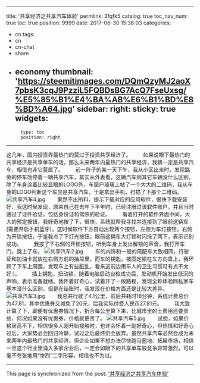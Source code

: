 
---
title: '共享经济之共享汽车体验'
permlink: 3fqfk5
catalog: true
toc_nav_num: true
toc: true
position: 9999
date: 2017-06-30 15:38:03
categories:
- cn
tags:
- cn
- cn-chat
- share
- economy
thumbnail: 'https://steemitimages.com/DQmQzyMJ2aoX7pbsK3cqJ9PzziL5FQBDsBG7AcQ7FseUxsg/%E5%85%B1%E4%BA%AB%E6%B1%BD%E8%BD%A64.jpg'
sidebar:
    right:
        sticky: true
widgets:
    -
        type: toc
        position: right
---


这几年，国内投资界最热门的莫过于投资共享经济了。
　　如果说眼下最热门的共享经济是共享单车的话，那么未来两年内最热门的共享经济，我猜一定是共享汽车，相信也非它莫属了。
　　前一阵子的某一天下午，我从小区出来时，发现路旁的停车场停着一辆共享汽车，其实从外表看，这辆汽车同其它车辆没什么区别，除了车身涂着比较显眼的LOGO外，车窗户玻璃上帖了一个大大的二维码，我从车身的LOGO判断这个车应是共享汽车，于是拿出手机，扫描了下那个二维码。
![共享汽车4.jpg](https://steemitimages.com/DQmQzyMJ2aoX7pbsK3cqJ9PzziL5FQBDsBG7AcQ7FseUxsg/%E5%85%B1%E4%BA%AB%E6%B1%BD%E8%BD%A64.jpg)
　　果然不出所料，提示下载对应的应用软件，很快下载安装好，我这时候发现，原来自己在去年下半年时，已经注册过该软件账户，并且当时通过了证件验证，包括身份证和驾照的验证。
　　看着打开的软件界面中间，大大的预定按钮，我好奇地按了下，很快，系统就帮我寻找并连接到了眼前这辆车(需要开启手机蓝牙)，这时候软件下方自动出现两个按钮，左侧为车灯按钮，右侧为开锁按钮，于是我点了下灯光按钮，眼前这辆车大灯顿时闪烁了两下，表示识别成功。
　　我按了下右侧的开锁按钮，听到车身上发出解锁的声音，我打开车门，跳上了车。
![共享汽车2.jpg](https://steemitimages.com/DQmWLWmEkAEPjLaubN3jvmDNkkyxxNS4757d6YT5N4Fj4gg/%E5%85%B1%E4%BA%AB%E6%B1%BD%E8%BD%A62.jpg)
　　车的内饰和一般的简配车大致相同，行驶证和加油卡就放在右侧方前的抽屉里，而车的钥匙，被固定锁在车方向盘上，我环顾了下车上周围，发现车上有些脏乱，看来这前边用车人的卫生习惯可有点不太好:)。
　　插上钥匙，扭动锁，随着电脑启动自检成功后，发动机开始发出低沉的声响，表示准备就绪。我怀着好奇心，试着开了一段路程，发现全称体验同私家车基本没什么区别，但是在结账时，我发现在价格方面还是比较大差异。
![共享汽车3.jpg](https://steemitimages.com/DQmVJci5GDEkzr6PD1mKZGgx5EFF12AANbywPiYvmiFQaWc/%E5%85%B1%E4%BA%AB%E6%B1%BD%E8%BD%A63.jpg)
　　我总共行驶了4.1公里，前后共耗时18分钟，系统计费总价为47.81，其中优惠券又减免了20元，后我实际付费人民币27.81元。
　　我大致计算了下，即便有优惠券情况下，折合每公里算下来，比城市里的士费用还要贵些，何况如果没有优惠券，价格就更贵了。
![共享汽车5.jpg](https://steemitimages.com/DQmPhgbiE4v2ZDDXPvRBYL9srwgrw1xLKB8usj8Y4XbA6AC/%E5%85%B1%E4%BA%AB%E6%B1%BD%E8%BD%A65.jpg)
　　试想，如果价格居高不下，相信很多人刚开始接触时，也许会怀着一副好奇心，但热情和好奇心过后，大家势必会回归冷静，试过之后最终仍会放弃。虽然共享汽车必然会成为未来两年内最热门的共享经济，但企业如果不想办法尽快跑马圈地、拓展市场，相信一旦这个行业里涌入多家企业后，一定会如眼下的共享单车般竞争异常激烈，可以毫不夸张地用“惨烈”二字形容，相信也不为过。

- - -

This page is synchronized from the post: ['共享经济之共享汽车体验'](https://steemit.com/@rivalhw/3fqfk5)
